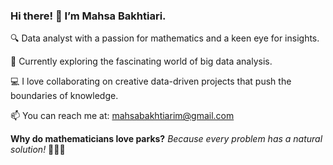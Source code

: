 ### Hi there! 👋 I’m Mahsa Bakhtiari.

🔍 Data analyst with a passion for mathematics and a keen eye for insights.

🌱 Currently exploring the fascinating world of big data analysis.

💻 I love collaborating on creative data-driven projects that push the boundaries of knowledge.

📫 You can reach me at: mahsabakhtiarim@gmail.com

**Why do mathematicians love parks?**
*Because every problem has a natural solution!* 🌳🧮😄


<!---
MahsaBakhtiari/MahsaBakhtiari is a ✨ special ✨ repository because its `README.md` (this file) appears on your GitHub profile.
You can click the Preview link to take a look at your changes.
--->

